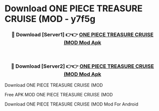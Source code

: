 # Download ONE PIECE TREASURE CRUISE (MOD - y7f5g



<div align="center">
<h3>🔴 Download [Server1] 👉👉 <a href="https://momento.my/?title=ONE_PIECE_TREASURE_CRUISE_(MOD">ONE PIECE TREASURE CRUISE (MOD Mod Apk</a></h3><br>

<h3>🔴 Download [Server2] 👉👉 <a href="https://momento.my/?title=ONE_PIECE_TREASURE_CRUISE_(MOD">ONE PIECE TREASURE CRUISE (MOD Mod Apk</a></h3>
</div>



Download ONE PIECE TREASURE CRUISE (MOD 

Free APK MOD ONE PIECE TREASURE CRUISE (MOD 

Download ONE PIECE TREASURE CRUISE (MOD Mod For Android
